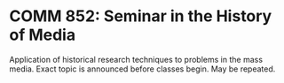 # COMM 852: Seminar in the History of Media

Application of historical research techniques to problems in the mass media. Exact topic is announced before classes begin. May be repeated.